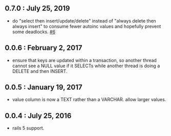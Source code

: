 ## 0.7.0 : July 25, 2019

  - do "select then insert/update/delete" instead of "always delete then always insert"
    to consume fewer autoinc values and hopefully prevent some deadlocks. [#6](https://github.com/alexdean/persistent_hash/pull/6)

## 0.0.6 : February 2, 2017

  - ensure that keys are updated within a transaction, so another thread cannot
    see a NULL value if it SELECTs while another thread is doing a
    DELETE and then INSERT.

## 0.0.5 : January 19, 2017

  - value column is now a TEXT rather than a VARCHAR. allow larger values.

## 0.0.4 : July 25, 2016

  - rails 5 support.
